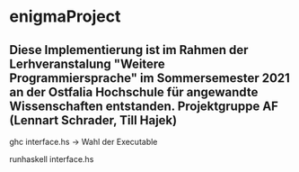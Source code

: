 # enigmaProject
Diese Implementierung ist im Rahmen der Lerhveranstalung "Weitere Programmiersprache" im Sommersemester 2021
an der Ostfalia Hochschule für angewandte Wissenschaften entstanden. 
Projektgruppe AF (Lennart Schrader, Till Hajek)
-----------------------------------------------

ghc interface.hs -> Wahl der Executable

runhaskell interface.hs




